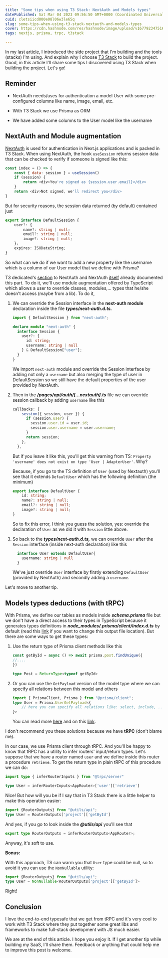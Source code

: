```yaml
---
title: "Some tips when using T3 Stack: NextAuth and Models types"
datePublished: Sat Mar 04 2023 09:56:50 GMT+0000 (Coordinated Universal Time)
cuid: cletsiicd000e08l06w3le65q
slug: some-tips-when-using-t3-stack-nextauth-and-models-types
cover: https://cdn.hashnode.com/res/hashnode/image/upload/v1677923475166/b1be1008-1c69-4eec-8e59-7d33be8c8f51.jpeg
tags: nextjs, prisma, trpc, t3stack

---
```


In my last [article](https://hashnode.com/post/cldr3hwu8000609mi52pz7jem), I introduced the side project that I'm building and the tools (stacks) I'm using. And explain why I choose [T3 Stack](https://create.t3.gg/) to build the project. Good, in this article I'll share some tips I discovered using T3 Stack when building the project. Let's go!

## Reminder

* NextAuth needs/uses for authentication a model User with some pre-configured columns like name, image, email, etc.
    
* With T3 Stack we use Prisma as ORM
    
* We have added some columns to the User model like the username
    

## NextAuth and Module augmentation

[NextAuth](https://next-auth.js.org/) is used for authentication in Next.js applications and is packed in T3 Stack. When using NextAuth, the hook `useSession` returns session data that can be checked to verify if someone is signed like this:

```javascript
const index = () => {
    const { data: session } = useSession()
    if (session) {
        return <div>You're signed as {session.user.email}</div>    
    }
    return <div>Not signed, we'll redirect you</div>
}
```

But for security reasons, the session data returned (by default) contained just

```typescript
export interface DefaultSession {
    user?: {
        name?: string | null;
        email?: string | null;
        image?: string | null;
    };
    expires: ISODateString;
}
```

So what can we do if we want to add a new property like the username which is a column of our User model that we define with Prisma?

T3 dedicated's [section](https://create.t3.gg/en/usage/next-auth) to NextAuth and NextAuth [itself](https://next-auth.js.org/getting-started/typescript#module-augmentation) already documented this part. To do it, we'll use module augmentation offered by TypeScript which allows a user to override classes, modules,... types that he/she doesn't access (maybe from a lib). To do it,

1. We can override the Session interface in the **next-auth module** declaration inside the file ***types/next-auth.d.ts.***
    
    ```typescript
    import { DefaultSession } from "next-auth";
    
    declare module "next-auth" {
      interface Session {
        user?: {
          id: string;
          username: string | null  
        } & DefaultSession["user"];
      }
    }
    ```
    
    We import `next-auth` module and override the Session interface by adding not only a `username` but also merging the type of user in DefaultSession so we still have the default properties of the user provided by NextAuth.
    
2. Then in the ***/pages/api/auth/\[...nextauth\].ts*** file we can override session callback by adding `username` like this
    
    ```typescript
    callbacks: {
        session({ session, user }) {
          if (session.user) {
            session.user.id = user.id;
            session.user.username = user.username;
          }
          return session;
        },
      },
    ```
    
    But if you leave it like this, you'll get this warning from TS: `Property 'username' does not exist on type 'User | AdapterUser'`. Why?
    
    Because, if you go to the TS definition of `User` (used by Nextauth) you'll see that it extends `DefaultUser` which has the following definition (the minimum)
    
    ```typescript
    export interface DefaultUser {
        id: string;
        name?: string | null;
        email?: string | null;
        image?: string | null;
    }
    ```
    
    So to fix this error, I think you guess the solution, yes: override the declaration of `User` as we did it with `Session` little above.
    
3. So back to the ***types/next-auth.d.ts,*** we can override `User` after the `Session` interface (inside next-auth declaration) like this
    
    ```typescript
      interface User extends DefaultUser{
        username: string | null
      }
    ```
    
    We've just override `User` interface by firstly extending `DefaultUser` (provided by NextAuth) and secondly adding a `username`.
    

Let's move to another tip.

## Models types deductions (with tRPC)

With Prisma, we define our tables as models inside ***schema.prisma*** file but we don't have a direct access to their types in TypeScript because it generates types definitions in ***node\_modules/.prisma/client/index.d.ts*** by default (read this [link](https://www.prisma.io/docs/concepts/components/prisma-client/working-with-prismaclient/generating-prisma-client#why-is-prisma-client-generated-into-node_modulesprismaclient-by-default) if you want to change this output file location). But there are some ways to get these types:

1. Use the return type of Prisma client methods like this
    
    ```typescript
    const getById = async () => await prisma.post.findUnique({
    //....
    })
    
    type Post = ReturnType<typeof getById>
    ```
    
2. Or you can use the `GetPayload` version of the model type where we can specify all relations between this model and others
    
    ```typescript
    import { PrismaClient, Prisma } from "@prisma/client";
    type User = Prisma.UserGetPayload<{
        // here you can specify all relations like: select, include, ...
    }>
    ```
    
    You can read more [here](https://www.prisma.io/docs/concepts/components/prisma-client/advanced-type-safety/prisma-validator) and on this [link](https://www.prisma.io/docs/concepts/components/prisma-client/advanced-type-safety/prisma-validator).
    

I don't recommend you these solutions because we have **tRPC** (don't blame me).

In our case, we use Prisma client through tRPC. And you'll be happy to know that tRPC has a utility to infer routers' input/return types. Let's suppose that we have a router named `user` and we define inside this router a procedure `retrieve`. To get the return type in plain tRPC of this procedure we can do:

```typescript
import type { inferRouterInputs } from "@trpc/server"

type User = inferRouterInputs<AppRouter>['user']['retrieve']
```

Nice! But how will you be if I say that in T3 Stack there is a little helper to make this operation easier:

```typescript
import {RouterOutputs} from "@utils/api";
type User = RouterOutputs['project']['getById']
```

And yes, if you go to look inside the ***@utils/api*** you'll see that

```typescript
export type RouterOutputs = inferRouterOutputs<AppRouter>;
```

Anyway, it's soft to use.

**Bonus:**

With this approach, TS can warm you that `User` type could be null, so to avoid it you can use the `NonNullable` utility:

```typescript
import {RouterOutputs} from "@utils/api";
type User = NonNullable<RouterOutputs['project']['getById']>
```

Right!

## Conclusion

I love the end-to-end typesafe that we get from tRPC and it's very cool to work with T3 Stack where they put together some great libs and frameworks to make full-stack development with JS much easier.

We are at the end of this article. I hope you enjoy it. If I get another tip while building my SaaS, I'll share them. Feedback or anything that could help me to improve this post is welcome.